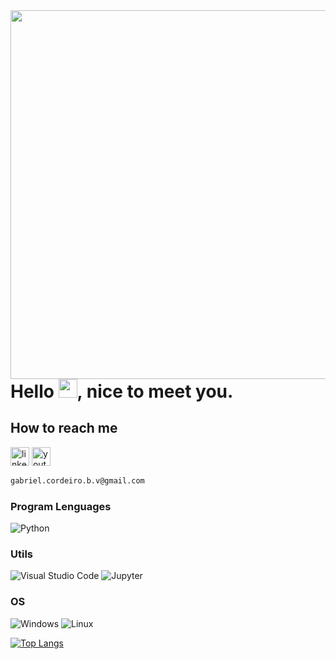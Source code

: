 <img align="right" height="590em" src="https://raw.githubusercontent.com/gist/gabrielcordeiro2/aad596e64778c7558762f498f88027e1/raw/35a64708ebaf8ed1efbbcda195167f01aa4df970/githubcard.svg"/>
<h1 align="left">Hello <img src="https://raw.githubusercontent.com/kaueMarques/kaueMarques/master/hi.gif" width="30px">, nice to meet you.</h1>

## How to reach me
[<img src='https://img.shields.io/badge/LinkedIn-0077B5?style=for-the-badge&logo=linkedin&logoColor=white' alt='linkedin' height='30'>](https://www.linkedin.com/in/gabrielcdev/)
[<img src='https://img.shields.io/badge/instagram-a10d37?style=for-the-badge&logo=instagram&logoColor=white' alt='youtube' height='30'>](https://www.instagram.com/karodluv/)
```zsh 
gabriel.cordeiro.b.v@gmail.com
```
### Program Lenguages

![Python](https://img.shields.io/badge/Python-000?style=for-the-badge&logo=python&logoColor=blue) 

<!-- ### Databases -->

<!-- ![Postegresql](https://img.shields.io/badge/PostgreSQL-316192?style=for-the-badge&logo=postgresql&logoColor=white) -->

### Utils

![Visual Studio Code](https://img.shields.io/badge/Visual_Studio-5C2D91?style=for-the-badge&logo=visual%20studio&logoColor=white)
![Jupyter](https://img.shields.io/badge/Jupyter-F37626.svg?&style=for-the-badge&logo=Jupyter&logoColor=white) 

### OS
![Windows](https://img.shields.io/badge/Windows-074095?style=for-the-badge&logo=windows&logoColor=white)
![Linux](https://img.shields.io/badge/Linux-2a3045?style=for-the-badge&logo=linux&logoColor=white)

[![Top Langs](https://github-readme-stats.vercel.app/api/top-langs/?username=gabrielcordeiro2&layout=compact&theme=radical)](https://github.com/anuraghazra/github-readme-stats)
